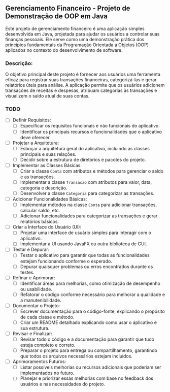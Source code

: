 ## Gerenciamento Financeiro - Projeto de Demonstração de OOP em Java

Este projeto de gerenciamento financeiro é uma aplicação simples desenvolvida em Java, projetada para ajudar os usuários a controlar suas finanças pessoais.
Ele serve como uma demonstração prática dos princípios fundamentais da Programação Orientada a Objetos (OOP) aplicados no contexto do desenvolvimento de software.

### Descrição:
O objetivo principal deste projeto é fornecer aos usuários uma ferramenta eficaz para registrar suas transações financeiras, 
categorizá-las e gerar relatórios úteis para análise. A aplicação permite que os usuários adicionem transações de receitas e despesas, atribuam categorias às transações e visualizem o saldo atual de suas contas.


### TODO

- [ ] Definir Requisitos:
    - [ ] Especificar os requisitos funcionais e não funcionais do aplicativo.
    - [ ] Identificar os principais recursos e funcionalidades que o aplicativo deve oferecer.

- [ ] Projetar a Arquitetura:
    - [ ] Esboçar a arquitetura geral do aplicativo, incluindo as classes principais e suas relações.
    - [ ] Decidir sobre a estrutura de diretórios e pacotes do projeto.

- [ ] Implementar as Classes Básicas:
    - [ ] Criar a classe `Conta` com atributos e métodos para gerenciar o saldo e as transações.
    - [ ] Implementar a classe `Transacao` com atributos para valor, data, categoria e descrição.
    - [ ] Desenvolver a classe `Categoria` para categorizar as transações.

- [ ] Adicionar Funcionalidades Básicas:
    - [ ] Implementar métodos na classe `Conta` para adicionar transações, calcular saldo, etc.
    - [ ] Adicionar funcionalidades para categorizar as transações e gerar relatórios básicos.

- [ ] Criar a Interface do Usuário (UI):
    - [ ] Projetar uma interface de usuário simples para interagir com o aplicativo.
    - [ ] Implementar a UI usando JavaFX ou outra biblioteca de GUI.

- [ ] Testar e Depurar:
    - [ ] Testar o aplicativo para garantir que todas as funcionalidades estejam funcionando conforme o esperado.
    - [ ] Depurar quaisquer problemas ou erros encontrados durante os testes.

- [ ] Refinar e Aprimorar:
    - [ ] Identificar áreas para melhorias, como otimização de desempenho ou usabilidade.
    - [ ] Refatorar o código conforme necessário para melhorar a qualidade e a manutenibilidade.

- [ ] Documentar o Projeto:
    - [ ] Escrever documentação para o código-fonte, explicando o propósito de cada classe e método.
    - [ ] Criar um README detalhado explicando como usar o aplicativo e sua estrutura.

- [ ] Revisar e Finalizar:
    - [ ] Revisar todo o código e a documentação para garantir que tudo esteja completo e correto.
    - [ ] Preparar o projeto para entrega ou compartilhamento, garantindo que todos os arquivos necessários estejam incluídos.

- [ ] Aprimoramentos Futuros:
    - [ ] Listar possíveis melhorias ou recursos adicionais que poderiam ser implementados no futuro.
    - [ ] Planejar e priorizar essas melhorias com base no feedback dos usuários e nas necessidades do projeto.
